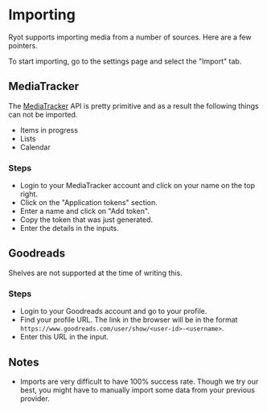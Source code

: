 # Importing

Ryot supports importing media from a number of sources. Here are a few pointers.

To start importing, go to the settings page and select the "Import" tab.

## MediaTracker

The [MediaTracker](https://github.com/bonukai/MediaTracker) API is pretty
primitive and as a result the following things can not be imported.

- Items in progress
- Lists
- Calendar

### Steps

- Login to your MediaTracker account and click on your name on the top right.
- Click on the "Application tokens" section.
- Enter a name and click on "Add token".
- Copy the token that was just generated.
- Enter the details in the inputs.

## Goodreads

Shelves are not supported at the time of writing this.

### Steps

- Login to your Goodreads account and go to your profile.
- Find your profile URL. The link in the browser will be in the format
  `https://www.goodreads.com/user/show/<user-id>-<username>`.
- Enter this URL in the input.

## Notes

- Imports are very difficult to have 100% success rate. Though we try our best,
  you might have to manually import some data from your previous provider.

